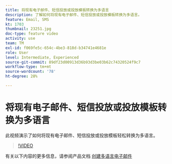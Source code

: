 ```yaml
---
title: 将现有电子邮件、短信投放或投放模板转换为多语言
description: 了解如何将现有电子邮件、短信投放或投放模板转换为多语言。
feature: Email, SMS
kt: 1703
thumbnail: 23251.jpg
doc-type: feature video
activity: use
team: TM
exl-id: f069fe5c-654c-4be3-818d-b34741e4681e
role: User
level: Intermediate, Experienced
source-git-commit: 89df23d00913d36b93d3be03b62c74320524f9c7
workflow-type: tm+mt
source-wordcount: '78'
ht-degree: 28%

---
```


# 将现有电子邮件、短信投放或投放模板转换为多语言

此视频演示了如何将现有电子邮件、短信投放或投放模板轻松转换为多语言。

>[!VIDEO](https://video.tv.adobe.com/v/23251?quality=12&learn=on)

有关以下内容的更多信息，请参阅产品文档 [创建多语言电子邮件](https://experienceleague.adobe.com/docs/campaign-standard/using/communication-channels/email-messages/creating-a-multilingual-email.html?lang=en)
